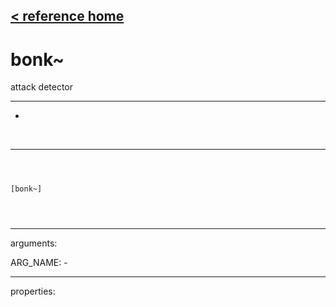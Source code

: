 [< reference home](ceammc_lib.html)
---

# bonk~


attack detector

---

-
<br>


---


```



[bonk~]


            
```

---
arguments:

ARG_NAME: -<br>

---
properties:


